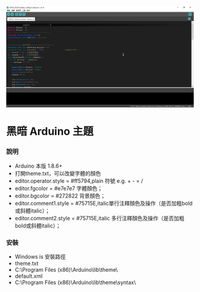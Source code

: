 ![screenshot](https://github.com/HungYn/Arduino-Theme/blob/main/screenshot.png)

# 黑暗 Arduino 主題

### 說明  
* Arduino 本版 1.8.6+ 
* 打開theme.txt，可以改變字體的顏色
* editor.operator.style = #ff5794,plain  符號 e.g. + - = /
* editor.fgcolor = #e7e7e7 字體顏色；
* editor.bgcolor = #272822 背景顏色；
* editor.comment1.style = #75715E,italic單行注釋顏色及操作（是否加粗bold或斜體italic）；
* editor.comment2.style = #75715E,italic 多行注釋顏色及操作（是否加粗bold或斜體italic）；


### 安裝  

* Windows is 安裝路徑
* theme.txt
* C:\Program Files (x86)\Arduino\lib\theme\
* default.xml
* C:\Program Files (x86)\Arduino\lib\theme\syntax\


